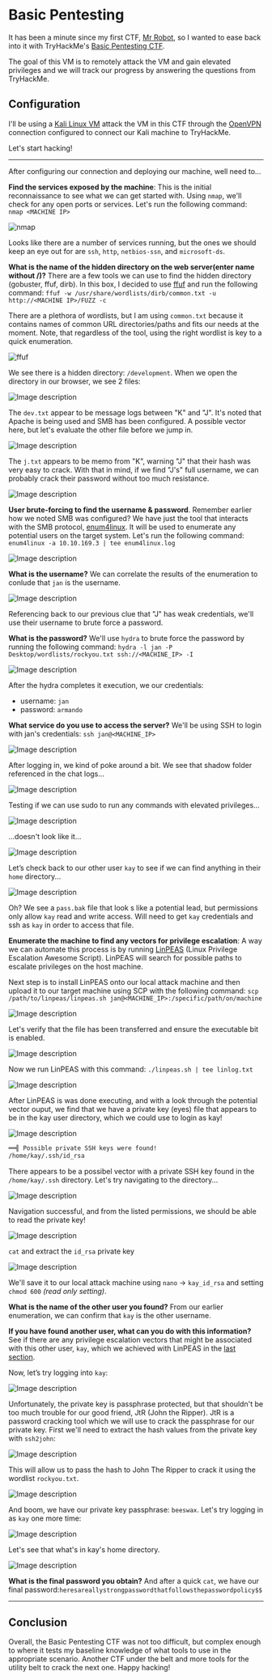 # Basic Pentesting
It has been a minute since my first CTF, [Mr Robot](https://github.com/dmnuggins/CTF-Writeups/tree/main/Mr-Robot), so I wanted to ease back into it with TryHackMe's [Basic Pentesting CTF](https://tryhackme.com/room/basicpentestingjt).

The goal of this VM is to remotely attack the VM and gain elevated privileges and we will track our progress by answering the questions from TryHackMe.

## Configuration

I'll be using a [Kali Linux VM](https://www.kali.org/) attack the VM in this CTF through the [OpenVPN](https://tryhackme.com/room/openvpn) connection configured to connect our Kali machine to TryHackMe.

Let's start hacking!

---

After configuring our connection and deploying our machine, well need to...

**Find the services exposed by the machine**: This is the initial reconnaissance to see what we can get started with. Using `nmap`, we'll check for any open ports or services. Let's run the following command: `nmap <MACHINE IP>`

![nmap](https://dev-to-uploads.s3.amazonaws.com/uploads/articles/j18lzkh165vpguk4k6e1.png)

Looks like there are a number of services running, but the ones we should keep an eye out for are `ssh`, `http`, `netbios-ssn`, and `microsoft-ds`.

**What is the name of the hidden directory on the web server(enter name without /)?** There are a few tools we can use to find the hidden directory (gobuster, ffuf, dirb). In this box, I decided to use [ffuf](https://www.kali.org/tools/ffuf/) and run the following command: `ffuf -w /usr/share/wordlists/dirb/common.txt -u http://<MACHINE IP>/FUZZ -c`

There are a plethora of wordlists, but I am using `common.txt` because it contains names of common URL directories/paths and fits our needs at the moment. Note, that regardless of the tool, using the right wordlist is key to a quick enumeration.

![ffuf](https://dev-to-uploads.s3.amazonaws.com/uploads/articles/b2y5dthjlg8wy0u3stjd.png)

We see there is a hidden directory: `/development`. When we open the directory in our browser, we see 2 files:

![Image description](https://dev-to-uploads.s3.amazonaws.com/uploads/articles/9un5kic0kv2d401uuhxz.png)

The `dev.txt` appear to be message logs between "K" and "J". It's noted that Apache is being used and SMB has been configured. A possible vector here, but let's evaluate the other file before we jump in.

![Image description](https://dev-to-uploads.s3.amazonaws.com/uploads/articles/5s60h6lbg1y2sc8yxo3g.png)

The `j.txt` appears to be memo from "K", warning "J" that their hash was very easy to crack. With that in mind, if we find "J's" full username, we can probably crack their password without too much resistance.

![Image description](https://dev-to-uploads.s3.amazonaws.com/uploads/articles/ym02wvday34lpboaw06p.png)

**User brute-forcing to find the username & password**. Remember earlier how we noted SMB was configured? We have just the tool that interacts with the SMB protocol, [enum4linux](https://www.kali.org/tools/enum4linux/). It will be used to enumerate any potential users on the target system. Let's run the following command: `enum4linux -a 10.10.169.3 | tee enum4linux.log`

![Image description](https://dev-to-uploads.s3.amazonaws.com/uploads/articles/vmqzj2oqlpy6nxvafb1t.png)

**What is the username?** We can correlate the results of the enumeration to conlude that `jan` is the username.

![Image description](https://dev-to-uploads.s3.amazonaws.com/uploads/articles/we8tcfqximp7hpgsicnz.png)

Referencing back to our previous clue that "J" has weak credentials, we'll use their username to brute force a password.

**What is the password?** We'll use `hydra` to brute force the password by running the following command:  `hydra -l jan -P Desktop/wordlists/rockyou.txt ssh://<MACHINE_IP> -I`

![Image description](https://dev-to-uploads.s3.amazonaws.com/uploads/articles/1zth6ho3ykvx4j1d1g5x.png)

After the hydra completes it execution, we our credentials:
- username: `jan` 
- password: `armando`

**What service do you use to access the server?** We'll be using SSH to login with jan's credentials: `ssh jan@<MACHINE_IP>`

![Image description](https://dev-to-uploads.s3.amazonaws.com/uploads/articles/11527y7omv86xlzbeh3e.png)

After logging in, we kind of poke around a bit. We see that shadow folder referenced in the chat logs...

![Image description](https://dev-to-uploads.s3.amazonaws.com/uploads/articles/ba7rxesihq759xf254th.png)

Testing if we can use sudo to run any commands with elevated privileges...

![Image description](https://dev-to-uploads.s3.amazonaws.com/uploads/articles/7a269h1p65rj05w72fxi.png)

...doesn't look like it...

![Image description](https://dev-to-uploads.s3.amazonaws.com/uploads/articles/uffq1oklykd0ewzq6dtp.png)

Let’s check back to our other user `kay` to see if we can find anything in their `home` directory...

![Image description](https://dev-to-uploads.s3.amazonaws.com/uploads/articles/jee422k0avfynao5yzr9.png)

Oh? We see a `pass.bak` file that look s like a potential lead, but permissions only allow `kay` read and write access. Will need to get `kay` credentials and ssh as `kay` in order to access that file.

**Enumerate the machine to find any vectors for privilege escalation**:<a name="linpeas"></a> A way we can automate this process is by running [LinPEAS](https://github.com/carlospolop/PEASS-ng/tree/master/linPEAS) (Linux Privilege Escalation Awesome Script). LinPEAS will search for possible paths to escalate privileges on the host machine.

Next step is to install LinPEAS onto our local attack machine and then upload it to our target machine using SCP with the following command: `scp /path/to/linpeas/linpeas.sh jan@<MACHINE_IP>:/specific/path/on/machine`

![Image description](https://dev-to-uploads.s3.amazonaws.com/uploads/articles/nupbwpsm0777p12ffw0j.png)

Let's verify that the file has been transferred and ensure the executable bit is enabled.

![Image description](https://dev-to-uploads.s3.amazonaws.com/uploads/articles/rer8mlpcg58m39btob1a.png)

Now we run LinPEAS with this command: `./linpeas.sh | tee linlog.txt`

![Image description](https://dev-to-uploads.s3.amazonaws.com/uploads/articles/dy41sf6rw6ij2rsu91tk.png)

After LinPEAS is was done executing, and with a look through the potential vector ouput, we find that we have a private key (eyes) file that appears to be in the kay user directory, which we could use to login as kay!

![Image description](https://dev-to-uploads.s3.amazonaws.com/uploads/articles/73jw9lgt6luuesu7b6hf.png)

```bash
══╣ Possible private SSH keys were found!
/home/kay/.ssh/id_rsa
```
There appears to be a possibel vector with a private SSH key found in the `/home/kay/.ssh` directory. Let's try navigating to the directory...

![Image description](https://dev-to-uploads.s3.amazonaws.com/uploads/articles/shvymyb60lcpkd7agta7.png)

Navigation successful, and from the listed permissions, we should be able to read the private key!

![Image description](https://dev-to-uploads.s3.amazonaws.com/uploads/articles/hic0qn8h5jfm2r6zcy4u.png)

`cat` and extract the `id_rsa` private key

![Image description](https://dev-to-uploads.s3.amazonaws.com/uploads/articles/gijrqr61o6j3xd8686ac.png)

We'll save it to our local attack machine using `nano` → `kay_id_rsa` and setting `chmod 600` *(read only setting)*.

**What is the name of the other user you found?** From our earlier enumeration, we can confirm that `kay` is the other username.

**If you have found another user, what can you do with this information?** See if there are any privilege escalation vectors that might be associated with this other user, `kay`, which we achieved with LinPEAS in the [last section](#linpeas).

Now, let’s try logging into `kay`:

![Image description](https://dev-to-uploads.s3.amazonaws.com/uploads/articles/gxjp6axd6ehy6v8niete.png)

Unfortunately, the private key is passphrase protected, but that shouldn't be too much trouble for our good friend, JtR (John the Ripper). JtR is a password cracking tool which we will use to crack the passphrase for our private key. First we'll need to extract the hash values from the private key with `ssh2john`:

![Image description](https://dev-to-uploads.s3.amazonaws.com/uploads/articles/e6vhgkbs32txnz4rw17p.png)

This will allow us to pass the hash to John The Ripper to crack it using the wordlist `rockyou.txt`.

![Image description](https://dev-to-uploads.s3.amazonaws.com/uploads/articles/r67t6gfft0y8jiosnait.png)

And boom, we have our private key passphrase: `beeswax`. Let's try logging in as `kay` one more time:

![Image description](https://dev-to-uploads.s3.amazonaws.com/uploads/articles/pm2ss9l2xqije8uhzu7s.png)

Let's see that what's in kay's home directory.

![Image description](https://dev-to-uploads.s3.amazonaws.com/uploads/articles/8twf1sdp5sg6fiqd0h0u.png)

**What is the final password you obtain?** And after a quick `cat`, we have our final password:`heresareallystrongpasswordthatfollowsthepasswordpolicy$$`

---

## Conclusion

Overall, the Basic Pentesting CTF was not too difficult, but complex enough to where it tests my baseline knowledge of what tools to use in the appropriate scenario. Another CTF under the belt and more tools for the utility belt to crack the next one. Happy hacking!